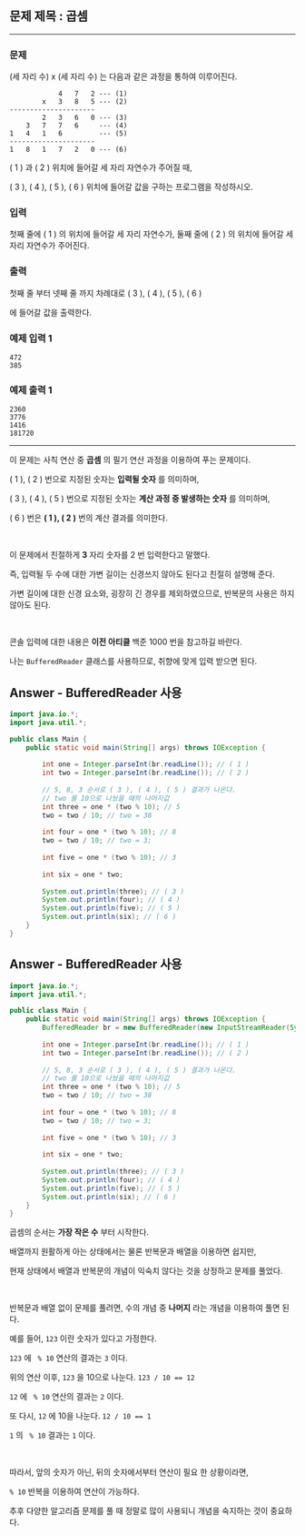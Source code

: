 ## 문제 제목 : 곱셈

---

### 문제

(세 자리 수) x (세 자리 수) 는 다음과 같은 과정을 통하여 이루어진다.

```text
            4   7   2 --- (1)
        x   3   8   5 --- (2)
---------------------
        2   3   6   0 --- (3)
    3   7   7   6     --- (4)
1   4   1   6         --- (5)
---------------------
1   8   1   7   2   0 --- (6)
```

( 1 ) 과 ( 2 ) 위치에 들어갈 세 자리 자연수가 주어질 때, 
 
( 3 ), ( 4 ), ( 5 ), ( 6 ) 위치에 들어갈 값을 구하는 프로그램을 작성하시오.

### 입력

첫째 줄에 ( 1 ) 의 위치에 들어갈 세 자리 자연수가, 둘째 줄에 ( 2 ) 의 위치에 들어갈 세 자리 자연수가 주어진다.

### 출력

첫째 줄 부터 넷째 줄 까지 차례대로 ( 3 ), ( 4 ), ( 5 ), ( 6 )

에 들어갈 값을 출력한다.

### 예제 입력 1

```text
472
385
```

### 예제 출력 1

```text
2360
3776
1416
181720
```

---

이 문제는 사칙 연산 중 **곱셈** 의 필기 연산 과정을 이용하여 푸는 문제이다.

( 1 ), ( 2 ) 번으로 지정된 숫자는 **입력될 숫자** 를 의미하며,

( 3 ), ( 4 ), ( 5 ) 번으로 지정된 숫자는 **계산 과정 중 발생하는 숫자** 를 의미하며,

( 6 ) 번은 **( 1 ), ( 2 )** 번의 계산 결과를 의미한다.

<br/>

이 문제에서 친절하게 **3** 자리 숫자를 2 번 입력한다고 말했다.

즉, 입력될 두 수에 대한 가변 길이는 신경쓰지 않아도 된다고 친절히 설명해 준다.

가변 길이에 대한 신경 요소와, 굉장히 긴 경우를 제외하였으므로, 반복문의 사용은 하지 않아도 된다.

<br/>

콘솔 입력에 대한 내용은 **이전 아티클** 백준 1000 번을 참고하길 바란다.

나는 `BufferedReader` 클래스를 사용하므로, 취향에 맞게 입력 받으면 된다.

## Answer - BufferedReader 사용

```java
import java.io.*;
import java.util.*;

public class Main {
    public static void main(String[] args) throws IOException {
        
        int one = Integer.parseInt(br.readLine()); // ( 1 )
        int two = Integer.parseInt(br.readLine()); // ( 2 )
        
        // 5, 8, 3 순서로 ( 3 ), ( 4 ), ( 5 ) 결과가 나온다.
        // two 를 10으로 나눴을 때의 나머지값 
        int three = one * (two % 10); // 5
        two = two / 10; // two = 38
        
        int four = one * (two % 10); // 8
        two = two / 10; // two = 3;
        
        int five = one * (two % 10); // 3
        
        int six = one * two;
        
        System.out.println(three); // ( 3 )
        System.out.println(four); // ( 4 )
        System.out.println(five); // ( 5 )
        System.out.println(six); // ( 6 )
    }
}
```


## Answer - BufferedReader 사용

```java
import java.io.*;
import java.util.*;

public class Main {
    public static void main(String[] args) throws IOException {
        BufferedReader br = new BufferedReader(new InputStreamReader(System.in));
        
        int one = Integer.parseInt(br.readLine()); // ( 1 )
        int two = Integer.parseInt(br.readLine()); // ( 2 )
        
        // 5, 8, 3 순서로 ( 3 ), ( 4 ), ( 5 ) 결과가 나온다.
        // two 를 10으로 나눴을 때의 나머지값 
        int three = one * (two % 10); // 5
        two = two / 10; // two = 38
        
        int four = one * (two % 10); // 8
        two = two / 10; // two = 3;
        
        int five = one * (two % 10); // 3
        
        int six = one * two;
        
        System.out.println(three); // ( 3 )
        System.out.println(four); // ( 4 )
        System.out.println(five); // ( 5 )
        System.out.println(six); // ( 6 )
    }
}
```

곱셈의 순서는 **가장 작은 수** 부터 시작한다.

배열까지 원활하게 아는 상태에서는 물론 반복문과 배열을 이용하면 쉽지만,

현재 상태에서 배열과 반복문의 개념이 익숙치 않다는 것을 상정하고 문제를 풀었다.

<br/>

반복문과 배열 없이 문제를 풀려면, 수의 개념 중 **나머지** 라는 개념을 이용하여 풀면 된다.

예를 들어, `123` 이란 숫자가 있다고 가정한다.

`123` 에 ` % 10` 연산의 결과는 `3` 이다.

위의 연산 이후, `123` 을 10으로 나눈다. `123 / 10 == 12`

`12` 에 ` % 10` 연산의 결과는 `2` 이다.

또 다시, `12` 에 10을 나눈다. `12 / 10 == 1`

`1` 의 ` % 10` 결과는 `1` 이다.

<br/>

따라서, 앞의 숫자가 아닌, 뒤의 숫자에서부터 연산이 필요 한 상황이라면,

`% 10` 반복을 이용하여 연산이 가능하다.

추후 다양한 알고리즘 문제를 풀 때 정말로 많이 사용되니 개념을 숙지하는 것이 중요하다.
